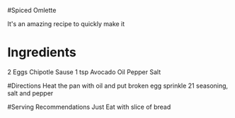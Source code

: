 #Spiced Omlette

It's an amazing recipe to quickly make it

# Ingredients
2 Eggs
Chipotle Sause
1 tsp Avocado Oil
Pepper
Salt

#Directions
Heat the pan with oil and put broken egg
sprinkle 21 seasoning, salt and pepper

#Serving Recommendations
Just Eat with slice of bread
